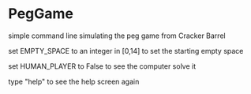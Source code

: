 # PegGame
simple command line simulating the peg game from Cracker Barrel

set EMPTY_SPACE to an integer in [0,14] to set the starting empty space

set HUMAN_PLAYER to False to see the computer solve it

type "help" to see the help screen again
